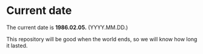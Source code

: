 # Current date

The current date is **1986.02.05.** (YYYY.MM.DD.)

This repository will be good when the world ends, so we will know how long it lasted.